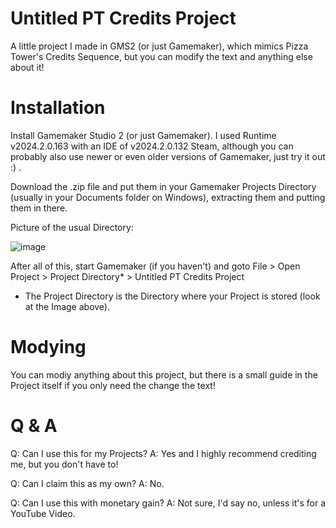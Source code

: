 # Untitled PT Credits Project
A little project I made in GMS2 (or just Gamemaker), which mimics Pizza Tower's Credits Sequence, but you can modify the text and anything else about it!

# Installation
Install Gamemaker Studio 2 (or just Gamemaker). I used Runtime v2024.2.0.163 with an IDE of v2024.2.0.132 Steam, although you can probably also use newer or even older versions of Gamemaker, just try it out :) .

Download the .zip file and put them in your Gamemaker Projects Directory (usually in your Documents folder on Windows), extracting them and putting them in there.

Picture of the usual Directory: 

![image](https://github.com/rammandoof/PTcredits-text-GMS2/assets/146557994/21865fbb-c752-4b50-9586-59db2e44227c)

After all of this, start Gamemaker (if you haven't) and goto File > Open Project > Project Directory* > Untitled PT Credits Project

* The Project Directory is the Directory where your Project is stored (look at the Image above).

# Modying
You can modiy anything about this project, but there is a small guide in the Project itself if you only need the change the text!

# Q & A
Q: Can I use this for my Projects?
A: Yes and I highly recommend crediting me, but you don't have to!

Q: Can I claim this as my own?
A: No.

Q: Can I use this with monetary gain?
A: Not sure, I'd say no, unless it's for a YouTube Video.
